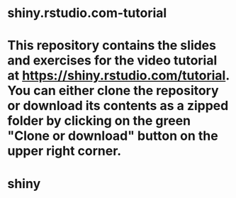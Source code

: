 # shiny.rstudio.com-tutorial

This repository contains the slides and exercises for the video tutorial at https://shiny.rstudio.com/tutorial. You can either clone the repository or download its contents as a zipped folder by clicking on the green "Clone or download" button on the upper right corner.
=======
# shiny
